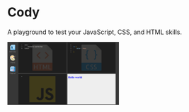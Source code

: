 # Cody

A playground to test your JavaScript, CSS, and HTML skills.

<img  width="50%" src="./public/cody.png" />
